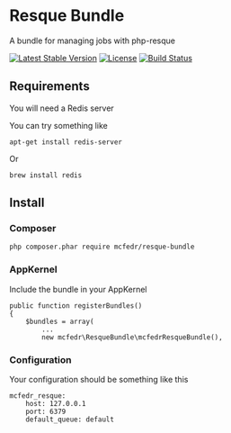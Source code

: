 # Resque Bundle

A bundle for managing jobs with php-resque

[![Latest Stable Version](https://poser.pugx.org/mcfedr/resque-bundle/v/stable.png)](https://packagist.org/packages/mcfedr/resque-bundle)
[![License](https://poser.pugx.org/mcfedr/resque-bundle/license.png)](https://packagist.org/packages/mcfedr/resque-bundle)
[![Build Status](https://travis-ci.org/mcfedr/json-form.svg?branch=master)](https://travis-ci.org/mcfedr/json-form)

## Requirements

You will need a Redis server

You can try something like 

    apt-get install redis-server
    
Or
    
    brew install redis

## Install

### Composer

    php composer.phar require mcfedr/resque-bundle

### AppKernel

Include the bundle in your AppKernel

    public function registerBundles()
    {
        $bundles = array(
            ...
            new mcfedr\ResqueBundle\mcfedrResqueBundle(),

### Configuration

Your configuration should be something like this

    mcfedr_resque:
        host: 127.0.0.1
        port: 6379
        default_queue: default

